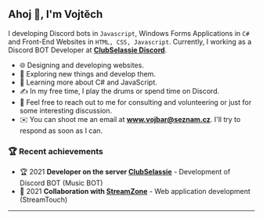<h2>Ahoj 👋, I'm Vojtěch</h2>

I developing Discord bots in `Javascript`, Windows Forms Applications in `C#` and Front-End Websites in `HTML, CSS, Javascript`. Currently, I working as a Discord BOT Developer at **[ClubSelassie Discord](https://discord.gg/7tfyzT2wEw)**.
- 🌐 Designing and developing websites.
- 🔭 Exploring new things and develop them.
- 🌱 Learning more about C# and JavaScript.
- ✍️ In my free time, I play the drums or spend time on Discord.
- 💬 Feel free to reach out to me for consulting and volunteering or just for some interesting discussion.
- ✉️ You can shoot me an email at **www.vojbar@seznam.cz**. I'll try to respond as soon as I can.

### 🏆 Recent achievements 
* 🏆 2021 **Developer on the server [ClubSelassie](https://discord.gg/7tfyzT2wEw)** - Development of Discord BOT (Music BOT)
* 🥉 2021 **Collaboration with [StreamZone](https://www.streamzone.sk/)** - Web application development (StreamTouch)

---
